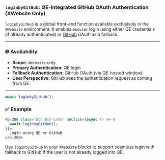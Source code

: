 ### `loginbyGitHub`: QE-Integrated GitHub OAuth Authentication (XWebsite Only)

`loginbyGitHub` is a global front-end function available exclusively in the `XWebsite` environment. It enables `enduser` login using either QE credentials (if already authenticated) or [GitHub](https://github.com) OAuth as a fallback.

---

### 🌐 Availability

- **Scope**: `XWebsite` only  
- **Primary Authentication**: QE login  
- **Fallback Authentication**: GitHub OAuth (via QE-hosted window)  
- **User Perspective**: GitHub sees the authentication request as coming from QE.

---

```jsx
await loginbyGitHub();
```

### ✅ Example

```jsx
<b-200 class="btn btn-info" onClick={async () => {
  await loginbyGitHub();
}}>
  Login using QE or GitHub
</b-200>
```

Use `loginbyGitHub` in your `XWebsite` blocks to support seamless login with fallback to GitHub if the user is not already logged into QE.
